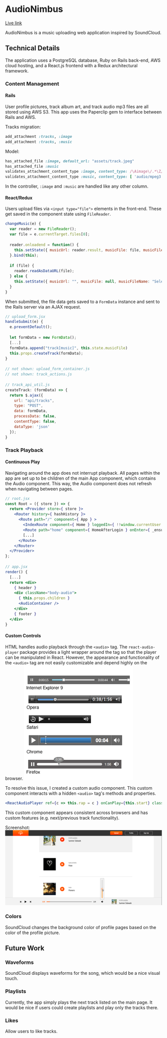 # AudioNimbus
[Live link][heroku]

[heroku]: http://audionimb.us/

AudioNimbus is a music uploading web application inspired by SoundCloud.

## Technical Details
The
application uses a PostgreSQL database, Ruby on Rails back-end, AWS cloud hosting,
and a React.js frontend with a Redux architectural framework.

### Content Management
#### Rails
User profile pictures, track album art, and track audio mp3 files are all stored using AWS S3. This app uses the Paperclip gem to interface between Rails and AWS.

Tracks migration:
```ruby
add_attachment :tracks, :image
add_attachment :tracks, :music
```

Model:
```ruby
has_attached_file :image, default_url: "assets/track.jpeg"
has_attached_file :music
validates_attachment_content_type :image, content_type: /\Aimage\/.*\Z/
validates_attachment_content_type :music, content_type: [ 'audio/mpeg3', 'application/mp3', 'audio/mp3', 'audio/mpeg']
```

In the controller, ```:image``` and ```:music``` are handled like any other column.

#### React/Redux

Users upload files via ```<input type="file">``` elements in the front-end. These get saved in the component state using ```FileReader```.


```javascript
changeMusic(e) {
  var reader = new FileReader();
  var file = e.currentTarget.files[0];

  reader.onloadend = function() {
    this.setState({ musicUrl: reader.result, musicFile: file, musicFileName: file.name});
  }.bind(this);

  if (file) {
    reader.readAsDataURL(file);
  } else {
    this.setState({ musicUrl: "", musicFile: null, musicFileName: "Select Song" });
  }
}
```

When submitted, the file data gets saved to a ```FormData``` instance and sent to the Rails server via an AJAX request.

```javascript
// upload_form.jsx
handleSubmit(e) {
  e.preventDefault();

  let formData = new FormData();
  [...]
  formData.append("track[music]", this.state.musicFile)
  this.props.createTrack(formData);
}

// not shown: upload_form_container.js
// not shown: track_actions.js

// track_api_util.js
createTrack: (formData) => {
  return $.ajax({
    url: "api/tracks",
    type: "POST",
    data: formData,
    processData: false,
    contentType: false,
    dataType: 'json'
  });
}
```


### Track Playback
#### Continuous Play
Navigating around the app does not interrupt playback. All pages within the app are set up to be children of the main App component, which contains the Audio component. This way, the Audio component does not refresh when navigating between pages.


```jsx
// root.jsx
const Root = ({ store }) => {
  return <Provider store={ store }>
    <Router history={ hashHistory }>
      <Route path="/" component={ App } >
        <IndexRoute component={ Home } loggedIn={ !!window.currentUser }  />
        <Route path="home" component={ HomeAfterLogin } onEnter={ _ensureLoggedIn }/>
        [...]
      </Route>
    </Router>
  </Provider>
};

// app.jsx
render() {
  [...]
  return <div>
    { header }
    <div className="body-audio">
      { this.props.children }
      <AudioContainer />
    </div>
    { footer }
  </div>
}
```

#### Custom Controls
HTML handles audio playback through the ```<audio>``` tag. The ```react-audio-player``` package provides a light wrapper around the tag so that the player can be manipulated in React. However, the appearance and functionality of the ```<audio>``` tag are not easily customizable and depend highly on the browser.
![html audio comparison](docs/screenshots/html_audio.png)

To resolve this issue, I created a custom audio component. This custom component interacts with a hidden ```<audio>``` tag's methods and properties.

```jsx
<ReactAudioPlayer ref={c => this.rap = c } onCanPlay={this.start} className="hidden" src={track.musicUrl}/>
```

This custom component appears consistent across browsers and has custom features (e.g. next/previous track functionality).

Screenshot:
![audio screenshot](docs/screenshots/audio.png)

### Colors
SoundCloud changes the background color of profile pages based on the color of the profile picture.

## Future Work
### Waveforms
SoundCloud displays waveforms for the song, which would be a nice visual touch.
### Playlists
Currently, the app simply plays the next track listed on the main page. It would
be nice if users could create playlists and play only the tracks there.
### Likes
Allow users to like tracks.


<!-- [Heroku link][heroku]

[Trello link][trello]


[trello]: https://trello.com/b/auMfS3OH/soundhound

## Minimum Viable Product

AudioNimbus is a web application inspired by SoundCloud built using Ruby on Rails
and React/Redux.  By the end of Week 9, this app will, at a minimum, satisfy the
following criteria with smooth, bug-free navigation, adequate seed data and
sufficient CSS styling:

- [ ] Hosting on Heroku
- [ ] New account creation, login, and guest/demo login
- [ ] Song CRUD
- [ ] Playing songs with progress bar with continuous play
- [ ] Comments
- [ ] User pages
- [ ] Production README

## Design Docs
* [View Wireframes][wireframes]
* [React Components][components]
* [API endpoints][api-endpoints]
* [DB schema][schema]
* [Sample State][sample-state]

[wireframes]: docs/wireframes
[components]: docs/component-hierarchy.md
[sample-state]: docs/sample-state.md
[api-endpoints]: docs/api-endpoints.md
[schema]: docs/schema.md

## Implementation Timeline

### Phase 1: Backend setup and Front End User Authentication (1.5 days)

**Objective:** Functioning rails project with front-end authentication, including a demo login.

### Phase 2: Tracks model, API, and components (2 days)

**Objective:** Allow song CRUD, displaying information about the song as well.

### Phase 3: Cloud setup (1 day)
**Objective:** Set up cloud to host images and audio.

### Phase 4: Track playback (1.5 days)

**Objective:** Tracks play continuously across pages.

### Phase 5: User profile information (1.5 days)

**Objective:** User pages that contain username, email, profile picture, and tracks.

### Phase 6: Comments model, API, and components (1.5 days)

**Objective:** Allow users to comment on tracks.

### Bonus Features (TBD)
- [ ] Wave Forms
- [ ] Playlists
- [ ] Likes -->
